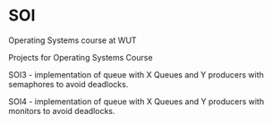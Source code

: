 # SOI
Operating Systems course at WUT


Projects for Operating Systems Course

SOI3 - implementation of queue with X Queues and Y producers with semaphores to avoid deadlocks.

SOI4 -  implementation of queue with X Queues and Y producers with monitors to avoid deadlocks.
